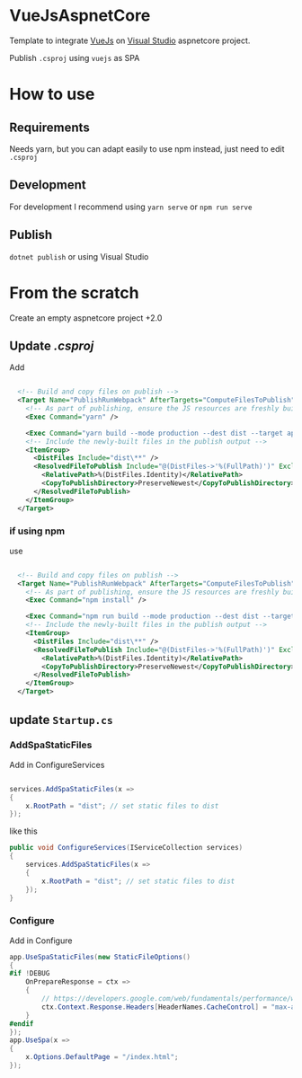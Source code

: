 # VueJsAspnetCore

Template to integrate [VueJs](https://github.com/vuejs/vue) on [Visual Studio](https://visualstudio.microsoft.com/) aspnetcore project.

Publish `.csproj` using `vuejs` as SPA 


# How to use

## Requirements
Needs yarn, but you can adapt easily to use npm instead, just need to edit `.csproj`

## Development
For development I recommend using 
`yarn serve`
or 
`npm run serve`

## Publish
`dotnet publish`
or 
using Visual Studio


# From the scratch

Create an empty aspnetcore project +2.0

## Update *.csproj*

Add 

```xml

  <!-- Build and copy files on publish -->
  <Target Name="PublishRunWebpack" AfterTargets="ComputeFilesToPublish">
    <!-- As part of publishing, ensure the JS resources are freshly built in production mode -->
    <Exec Command="yarn" />

    <Exec Command="yarn build --mode production --dest dist --target app" />
    <!-- Include the newly-built files in the publish output -->
    <ItemGroup>
      <DistFiles Include="dist\**" />
      <ResolvedFileToPublish Include="@(DistFiles->'%(FullPath)')" Exclude="@(ResolvedFileToPublish)">
        <RelativePath>%(DistFiles.Identity)</RelativePath>
        <CopyToPublishDirectory>PreserveNewest</CopyToPublishDirectory>
      </ResolvedFileToPublish>
    </ItemGroup>
  </Target>
```

### if using npm 
use 
```xml

  <!-- Build and copy files on publish -->
  <Target Name="PublishRunWebpack" AfterTargets="ComputeFilesToPublish">
    <!-- As part of publishing, ensure the JS resources are freshly built in production mode -->
    <Exec Command="npm install" />

    <Exec Command="npm run build --mode production --dest dist --target app" />
    <!-- Include the newly-built files in the publish output -->
    <ItemGroup>
      <DistFiles Include="dist\**" />
      <ResolvedFileToPublish Include="@(DistFiles->'%(FullPath)')" Exclude="@(ResolvedFileToPublish)">
        <RelativePath>%(DistFiles.Identity)</RelativePath>
        <CopyToPublishDirectory>PreserveNewest</CopyToPublishDirectory>
      </ResolvedFileToPublish>
    </ItemGroup>
  </Target>
```


## update `Startup.cs`


### AddSpaStaticFiles
Add in ConfigureServices
```csharp

services.AddSpaStaticFiles(x =>
{
    x.RootPath = "dist"; // set static files to dist
});
```

like this
```csharp
public void ConfigureServices(IServiceCollection services)
{
    services.AddSpaStaticFiles(x =>
    {
        x.RootPath = "dist"; // set static files to dist
    });
}
```


### Configure
Add in Configure
```csharp
app.UseSpaStaticFiles(new StaticFileOptions()
{
#if !DEBUG
    OnPrepareResponse = ctx =>
    {
        // https://developers.google.com/web/fundamentals/performance/webpack/use-long-term-caching
        ctx.Context.Response.Headers[HeaderNames.CacheControl] = "max-age=" + 31536000;
    }  
#endif
});
app.UseSpa(x =>
{
    x.Options.DefaultPage = "/index.html";
});
```




